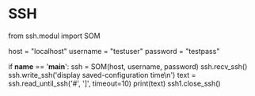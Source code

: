 # SSH
from ssh.modul import SOM

host = "localhost"
username = "testuser"
password = "testpass"

if __name__ == '__main__':
    ssh = SOM(host, username, password)
    ssh.recv_ssh()
    ssh.write_ssh('display saved-configuration time\n')
    text = ssh.read_until_ssh('#', ']', timeout=10)
    print(text)
    ssh1.close_ssh()
